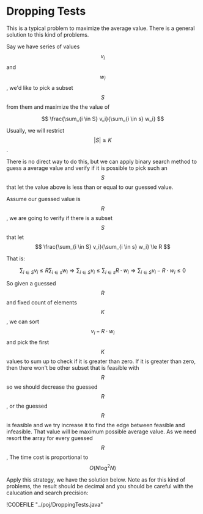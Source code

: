 # Dropping Tests

This is a typical problem to maximize the average value. There is a general solution to this kind
of problems.

Say we have series of values $$v_i$$ and $$w_i$$, we'd like to pick a subset $$S$$ from them and maximize
the the value of

$$
\frac{\sum_{i \in S} v_i}{\sum_{i \in s} w_i}
$$

Usually, we will restrict $$|S| \ge K$$.

There is no direct way to do this, but we can apply binary search method to guess a average value
and verify if it is possible to pick such an $$S$$ that let the value above is less than or equal to
our guessed value.

Assume our guessed value is $$R$$, we are going to verify if there is a subset $$S$$ that let
$$
\frac{\sum_{i \in S} v_i}{\sum_{i \in s} w_i} \le R
$$

That is:

$$
\sum_{i\in S}v_{i} \le R\sum_{i\in s}w_{i} \Rightarrow
\sum_{i\in S}v_{i} \le \sum_{i\in s}R\cdot w_{i} \Rightarrow
\sum_{i\in S}v_{i}-R\cdot w_{i}	\le	0
$$

So given a guessed $$R$$ and fixed count of elements $$K$$, we can sort $$v_i - R\cdot w_i$$ and
pick the first $$K$$ values to sum up to check if it is greater than zero. If it is greater than zero,
then there won't be other subset that is feasible with $$R$$ so we should decrease the guessed $$R$$,
or the guessed $$R$$ is feasible and we try increase it to find the edge between feasible and infeasible.
That value will be maximum possible average value. As we need resort the array for every guessed $$R$$,
The time cost is proportional to $$O(N\log^2 N)$$

Apply this strategy, we have the solution below. Note as for this kind of problems, the result should be decimal
and you should be careful with the calucation and search precision:

!CODEFILE "../poj/DroppingTests.java"
